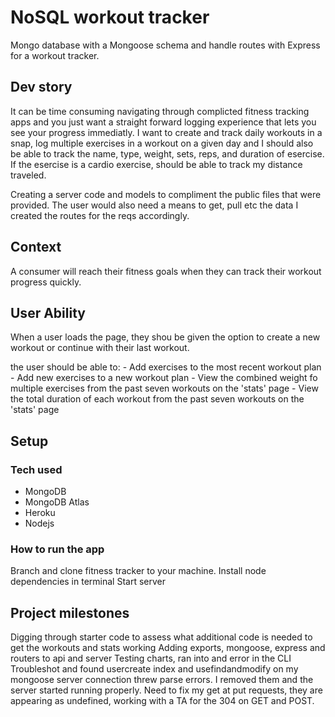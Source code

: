 # NoSQL workout tracker

Mongo database with a Mongoose schema and handle routes with Express for a workout tracker.

## Dev story

It can be time consuming navigating through complicted fitness tracking apps and you just want a straight forward logging experience that lets you see your progress immediatly. I want to create and track daily workouts in a snap, log multiple exercises in a workout on a given day and I should also be able to track the name, type, weight, sets, reps, and duration of esercise. If the esercise is a cardio exercise, should be able to track my distance traveled.

Creating a server code and models to compliment the public files that were provided. The user would also need a means to get, pull etc the data I created the routes for the reqs accordingly.

## Context

A consumer will reach their fitness goals when they can track their workout progress quickly.

## User Ability

When a user loads the page, they shou be given the option to create a new workout or continue with their last workout.

the user should be able to: 
    - Add exercises to the most recent workout plan 
    - Add new exercises to a new workout plan
    - View the combined weight fo multiple exercises from the past seven workouts on the 'stats' page
    - View the total duration of each workout from the past seven workouts on the 'stats' page

## Setup 
 ### Tech used
 - MongoDB 
 - MongoDB Atlas
 - Heroku
 - Nodejs

### How to run the app
Branch and clone fitness tracker to your machine.
Install node dependencies in terminal
Start server

## Project milestones
Digging through starter code to assess what additional code is needed to get the workouts and stats working
Adding exports, mongoose, express and routers to api and server
Testing charts, ran into and error in the CLI
Troubleshot and found usercreate index and usefindandmodify on my mongoose server connection threw parse errors. I removed them and the server started running properly.
Need to fix my get at put requests, they are appearing as undefined, working with a TA for the 304 on GET and POST.


